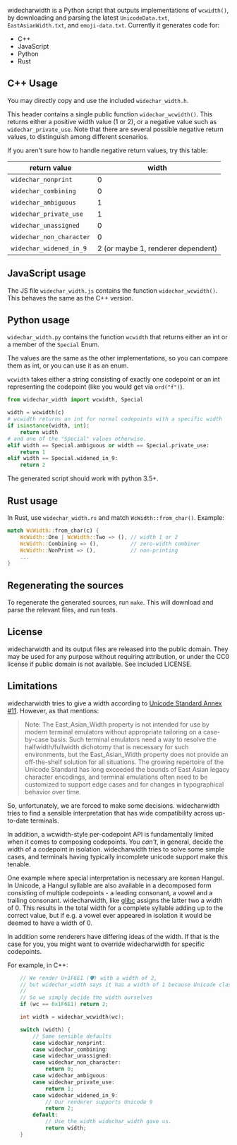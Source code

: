 widecharwidth is a Python script that outputs implementations of `wcwidth()`, by downloading and parsing the latest `UnicodeData.txt`, `EastAsianWidth.txt`, and `emoji-data.txt`. Currently it generates code for:

- C++
- JavaScript
- Python
- Rust

## C++ Usage

You may directly copy and use the included `widechar_width.h`.

This header contains a single public function `widechar_wcwidth()`. This returns either a positive width value (1 or 2), or a negative value such as `widechar_private_use`. Note that there are several possible negative return values, to distinguish among different scenarios.

If you aren't sure how to handle negative return values, try this table:

 | return value            | width |
 |-------------------------|---|
 | `widechar_nonprint`     | 0 |
 | `widechar_combining`    | 0 |
 | `widechar_ambiguous`    | 1 |
 | `widechar_private_use`  | 1 |
 | `widechar_unassigned`   | 0 |
 | `widechar_non_character`| 0 |
 | `widechar_widened_in_9` | 2 (or maybe 1, renderer dependent) |

## JavaScript usage

The JS file `widechar_width.js` contains the function `widechar_wcwidth()`. This behaves the same as the C++ version.

## Python usage

`widechar_width.py` contains the function `wcwidth` that returns either an int or a member of the `Special` Enum.

The values are the same as the other implementations, so you can compare them as int, or you can use it as an enum.

`wcwidth` takes either a string consisting of exactly one codepoint or an int representing the codepoint (like you would get via `ord("f")`).

```python
from widechar_width import wcwidth, Special

width = wcwidth(c)
# wcwidth returns an int for normal codepoints with a specific width
if isinstance(width, int):
    return width
# and one of the "Special" values otherwise.
elif width == Special.ambiguous or width == Special.private_use:
    return 1
elif width == Special.widened_in_9:
    return 2
```

The generated script should work with python 3.5+.

## Rust usage

In Rust, use `widechar_width.rs` and match `WcWidth::from_char()`. Example:

```rust
match WcWidth::from_char(c) {
    WcWidth::One | WcWidth::Two => (), // width 1 or 2
    WcWidth::Combining => (),          // zero-width combiner
    WcWidth::NonPrint => (),           // non-printing
    ...
}
```

## Regenerating the sources

To regenerate the generated sources, run `make`. This will download and parse the relevant files, and run tests.

## License

widecharwidth and its output files are released into the public domain. They may be used for any purpose without requiring attribution, or under the CC0 license if public domain is not available. See included LICENSE.

## Limitations

widecharwidth tries to give a width according to [Unicode Standard Annex #11](http://www.unicode.org/reports/tr11/). However, as that mentions:

> Note: The East_Asian_Width property is not intended for use by modern terminal emulators without appropriate tailoring on a case-by-case basis. Such terminal emulators need a way to resolve the halfwidth/fullwidth dichotomy that is necessary for such environments, but the East_Asian_Width property does not provide an off-the-shelf solution for all situations. The growing repertoire of the Unicode Standard has long exceeded the bounds of East Asian legacy character encodings, and terminal emulations often need to be customized to support edge cases and for changes in typographical behavior over time.

So, unfortunately, we are forced to make some decisions. widecharwidth tries to find a sensible interpretation that has wide compatibility across up-to-date terminals.

In addition, a wcwidth-style per-codepoint API is fundamentally limited when it comes to composing codepoints. You *can't*, in general, decide the width of a codepoint in isolation. widecharwidth tries to solve some simple cases, and terminals having typically incomplete unicode support make this tenable.

One example where special interpretation is necessary are korean Hangul. In Unicode, a Hangul syllable are also available in a decomposed form consisting of multiple codepoints - a leading consonant, a vowel and a trailing consonant. widecharwidth, like [glibc](https://sourceware.org/bugzilla/show_bug.cgi?id=22074) assigns the latter two a width of 0. This results in the total width for a complete syllable adding up to the correct value, but if e.g. a vowel ever appeared in isolation it would be deemed to have a width of 0.

In addition some renderers have differing ideas of the width. If that is the case for you, you might want to override widecharwidth for specific codepoints.

For example, in C++:

```c++
    // We render U+1F6E1 (🛡) with a width of 2,
    // but widechar_width says it has a width of 1 because Unicode classifies it as "neutral".
    //
    // So we simply decide the width ourselves
    if (wc == 0x1F6E1) return 2;

    int width = widechar_wcwidth(wc);

    switch (width) {
        // Some sensible defaults
        case widechar_nonprint:
        case widechar_combining:
        case widechar_unassigned:
        case widechar_non_character:
            return 0;
        case widechar_ambiguous:
        case widechar_private_use:
            return 1;
        case widechar_widened_in_9:
            // Our renderer supports Unicode 9
            return 2;
        default:
            // Use the width widechar_width gave us.
            return width;
    }
```
